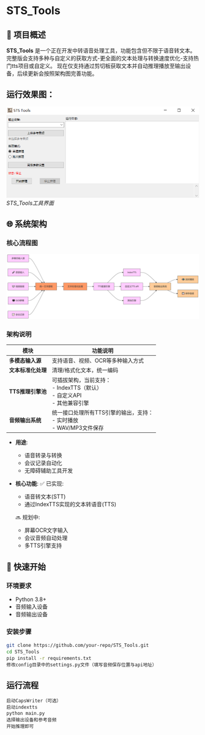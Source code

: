 # STS_Tools

## 📖 项目概述
**STS_Tools** 是一个正在开发中转语音处理工具，功能包含但不限于语音转文本。
完整版会支持多种与自定义的获取方式-更全面的文本处理与转换速度优化-支持热门tts项目或自定义。
现在仅支持通过剪切板获取文本并自动推理播放至输出设备，后续更新会按照架构图完善功能。

## 运行效果图：
![工具界面](Example.PNG)  
*STS_Tools工具界面*






## 🌐 系统架构

### 核心流程图
![架构图](STS_Tools_update.png)

### 架构说明
| **模块**         | **功能说明**                                                                 |
|------------------|----------------------------------------------------------------------------|
| **多模态输入源**  | 支持语音、视频、OCR等多种输入方式                                           |
| **文本标准化处理** | 清理/格式化文本，统一编码                                                   |
| **TTS推理引擎池** | 可插拔架构，当前支持：<br>- IndexTTS（默认）<br>- 自定义API<br>- 其他兼容引擎 |
| **音频输出系统**  | 统一接口处理所有TTS引擎的输出，支持：<br>- 实时播放<br>- WAV/MP3文件保存      |



- **用途**:
  - 语音转录与转换
  - 会议记录自动化
  - 无障碍辅助工具开发

- **核心功能**:
  ✅ 已实现:
  - 语音转文本(STT)
  - 通过IndexTTS实现的文本转语音(TTS)
  
  🔜 规划中:
  - 屏幕OCR文字输入
  - 会议音频自动处理
  - 多TTS引擎支持


## 🚀 快速开始


### 环境要求
- Python 3.8+
- 音频输入设备
- 音频输出设备

### 安装步骤
```bash
git clone https://github.com/your-repo/STS_Tools.git
cd STS_Tools
pip install -r requirements.txt
修改config目录中的settings.py文件（填写音频保存位置与api地址）
```


## 运行流程
```bash
启动CapsWriter（可选）
启动indextts
python main.py
选择输出设备和参考音频
开始推理即可
